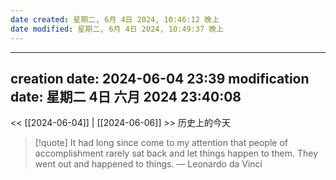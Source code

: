 ```yaml
---
date created: 星期二, 6月 4日 2024, 10:46:12 晚上
date modified: 星期二, 6月 4日 2024, 10:49:37 晚上
---
```

--- 
creation date: 2024-06-04 23:39 modification date: 星期二 4日 六月 2024 23:40:08 
--- 
<< [[2024-06-04]] | [[2024-06-06]] >> 
历史上的今天
> [!quote] It had long since come to my attention that people of accomplishment rarely sat back and let things happen to them. They went out and happened to things.
> — Leonardo da Vinci